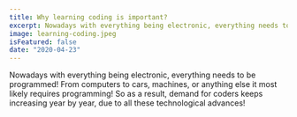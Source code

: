 ```yaml
---
title: Why learning coding is important?
excerpt: Nowadays with everything being electronic, everything needs to be programmed! From computers to cars, machines, or anything else it most likely requires programming!
image: learning-coding.jpeg
isFeatured: false
date: "2020-04-23"
---
```




Nowadays with everything being electronic, everything needs to be programmed! From computers to cars, machines, or anything else it most likely requires programming! So as a result, demand for coders keeps increasing year by year, due to all these technological advances!
